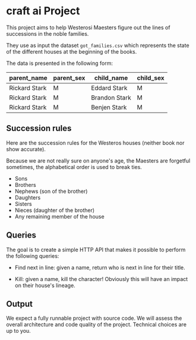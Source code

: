 # craft ai Project

This project aims to help Westerosi Maesters figure out the lines of successions in the noble families.

They use as input the dataset `got_families.csv` which represents the state of the different houses at the beginning of the books.

The data is presented in the following form:

|parent_name  |parent_sex|child_name    |child_sex|
|-------------|----------|--------------|---------|
|Rickard Stark| M        | Eddard Stark | M       |
|Rickard Stark| M        | Brandon Stark| M       |
|Rickard Stark| M        | Benjen Stark | M       |


## Succession rules

Here are the succession rules for the Westeros houses (neither book nor show accurate). 

Because we are not really sure on anyone's age, the Maesters are forgetful sometimes, 
the alphabetical order is used to break ties.

- Sons
- Brothers
- Nephews (son of the brother)
- Daughters
- Sisters
- Nieces (daughter of the brother)
- Any remaining member of the house

## Queries

The goal is to create a simple HTTP API that makes it possible to perform the following queries:

- Find next in line: given a name, return who is next in line for their title.
    
- Kill: given a name, kill the character! Obviously this will have an impact on their house's lineage.

## Output

We expect a fully runnable project with source code.
We will assess the overall architecture and code quality of the project.
Technical choices are up to you.
